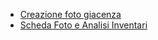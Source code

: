 - [Creazione foto giacenza](Sorgenti/DOC/OJ/PGM/GMFO01)
- [Scheda Foto e Analisi Inventari](Sorgenti/DOC_OPE/MB/SCP_SCH/GMANIN)
